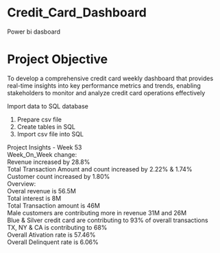 # Credit_Card_Dashboard
Power bi dasboard
# Project Objective
To develop a comprehensive credit card weekly dashboard that provides real-time insights into key performance metrics and trends, enabling stakeholders to monitor and analyze credit card operations effectively

Import data to SQL database
1. Prepare csv file
2. Create tables in SQL
3. Import csv file into SQL

Project Insights - Week 53
<br>
Week_On_Week change:
<br>
 Revenue increased by 28.8%
 <br>
 Total Transaction Amount and count increased by 2.22% & 1.74%
 <br>
 Customer count increased by 1.80%
 <br>
Overview:
<br>
 Overal revenue is 56.5M
 <br>
 Total interest is 8M
 <br>
 Total Transaction amount is 46M
 <br>
 Male customers are contributing more in revenue 31M and 26M
 <br>
 Blue & Silver credit card are contributing to 93% of overall transactions
 <br>
 TX, NY & CA is contributing to 68%
 <br>
 Overall Ativation rate is 57.46%
 <br>
 Overall Delinquent rate is 6.06%
